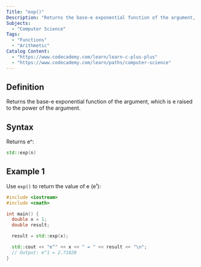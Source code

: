 ```yaml
---
Title: "exp()"
Description: "Returns the base-e exponential function of the argument, which is e raised to the power of the argument."
Subjects:
  - "Computer Science"
Tags:
  - "Functions"
  - "Arithmetic"
Catalog Content:
  - "https://www.codecademy.com/learn/learn-c-plus-plus"
  - "https://www.codecademy.com/learn/paths/computer-science"
---
```


## Definition

Returns the base-e exponential function of the argument, which is e raised to the power of the argument.

## Syntax

Returns eⁿ:

```cpp
std::exp(n)
```

## Example 1

Use `exp()` to return the value of e (e¹):

```cpp
#include <iostream>
#include <cmath>

int main() {
  double x = 1;
  double result;

  result = std::exp(x);

  std::cout << "e^" << x << " = " << result << "\n";
  // Output: e^1 = 2.71828
}
```
